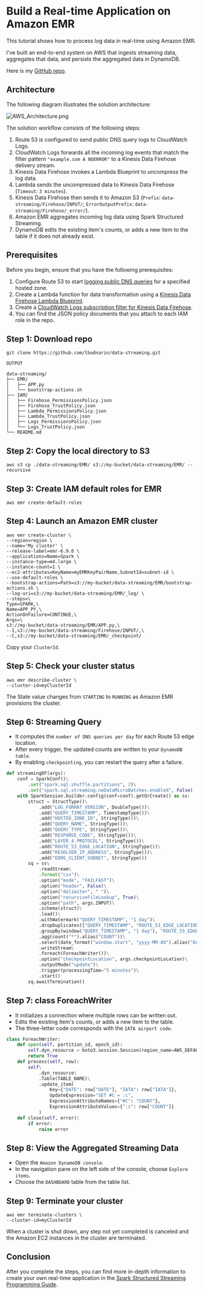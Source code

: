 # Build a Real-time Application on Amazon EMR

This tutorial shows how to process log data in real-time using Amazon EMR.

I've built an end-to-end system on AWS that ingests streaming data, aggregates that data, and persists the aggregated data in DynamoDB.

Here is my [GitHub repo](https://github.com/lbodnarin/data-streaming.git).

## Architecture

The following diagram illustrates the solution architecture:

![AWS_Architecture.png](https://cdn.hashnode.com/res/hashnode/image/upload/v1677853669865/b0751887-e9c6-4323-9c62-d997f642408c.png?width=768)

The solution workflow consists of the following steps:

1. Route 53 is configured to send public DNS query logs to CloudWatch Logs.
1. CloudWatch Logs forwards all the incoming log events that match the filter pattern `"example.com A NOERROR"` to a Kinesis Data Firehose delivery stream.
1. Kinesis Data Firehose invokes a Lambda Blueprint to uncompress the log data.
1. Lambda sends the uncompressed data to Kinesis Data Firehose (`Timeout`: `3 minutes`).
1. Kinesis Data Firehose then sends it to Amazon S3 (`Prefix`: `data-streaming/Firehose/INPUT/`; `ErrorOutputPrefix`: `data-streaming/Firehose/_error/`).
1. Amazon EMR aggregates incoming log data using Spark Structured Streaming.
1. DynamoDB edits the existing item's counts, or adds a new item to the table if it does not already exist.

## Prerequisites

Before you begin, ensure that you have the following prerequisites:

1. Configure Route 53 to start [logging public DNS queries](https://docs.aws.amazon.com/Route53/latest/DeveloperGuide/query-logs.html) for a specified hosted zone.
1. Create a Lambda function for data transformation using a [Kinesis Data Firehose Lambda Blueprint](https://docs.aws.amazon.com/firehose/latest/dev/data-transformation.html#lambda-blueprints).
1. Create a [CloudWatch Logs subscription filter for Kinesis Data Firehose](https://docs.aws.amazon.com/AmazonCloudWatch/latest/logs/SubscriptionFilters.html#FirehoseExample).
1. You can find the JSON policy documents that you attach to each IAM role in the repo.

## Step 1: Download repo

```shell
git clone https://github.com/lbodnarin/data-streaming.git
```

`OUTPUT`

```shell
data-streaming/
├── EMR/
│   ├── APP.py
│   └── bootstrap-actions.sh
├── IAM/
│   ├── Firehose_PermissionsPolicy.json
│   ├── Firehose_TrustPolicy.json
│   ├── Lambda_PermissionsPolicy.json
│   ├── Lambda_TrustPolicy.json
│   ├── Logs_PermissionsPolicy.json
│   └── Logs_TrustPolicy.json
└── README.md
```

## Step 2: Copy the local directory to S3

```shell
aws s3 cp ./data-streaming/EMR/ s3://my-bucket/data-streaming/EMR/ --recursive
```

## Step 3: Create IAM default roles for EMR

```shell
aws emr create-default-roles
```

## Step 4: Launch an Amazon EMR cluster

```shell
aws emr create-cluster \
--region=region \
--name='My cluster' \
--release-label=emr-6.9.0 \
--applications=Name=Spark \
--instance-type=m4.large \
--instance-count=1 \
--ec2-attributes=KeyName=myEMRKeyPairName,SubnetId=subnet-id \
--use-default-roles \
--bootstrap-actions=Path=s3://my-bucket/data-streaming/EMR/bootstrap-actions.sh \
--log-uri=s3://my-bucket/data-streaming/EMR/_log/ \
--steps=\
Type=SPARK,\
Name=APP_PY,\
ActionOnFailure=CONTINUE,\
Args=\
s3://my-bucket/data-streaming/EMR/APP.py,\
--I,s3://my-bucket/data-streaming/Firehose/INPUT/,\
--C,s3://my-bucket/data-streaming/EMR/_checkpoint/
```

Copy your `ClusterId`.

## Step 5: Check your cluster status

```shell
aws emr describe-cluster \
--cluster-id=myClusterId
```

The State value changes from `STARTING` to `RUNNING` as Amazon EMR provisions the cluster.

## Step 6: Streaming Query

- It computes the `number of DNS queries per day` for each Route 53 edge location.
- After every trigger, the updated counts are written to your `DynamoDB table`.
- By enabling `checkpointing`, you can restart the query after a failure.

```python
def streamingDF(args):
    conf = SparkConf()\
        .set("spark.sql.shuffle.partitions", 2)\
        .set("spark.sql.streaming.noDataMicroBatches.enabled", False)
    with SparkSession.builder.config(conf=conf).getOrCreate() as ss:
        struct = StructType()\
            .add("LOG_FORMAT_VERSION", DoubleType())\
            .add("QUERY_TIMESTAMP", TimestampType())\
            .add("HOSTED_ZONE_ID", StringType())\
            .add("QUERY_NAME", StringType())\
            .add("QUERY_TYPE", StringType())\
            .add("RESPONSE_CODE", StringType())\
            .add("LAYER_4_PROTOCOL", StringType())\
            .add("ROUTE_53_EDGE_LOCATION", StringType())\
            .add("RESOLVER_IP_ADDRESS", StringType())\
            .add("EDNS_CLIENT_SUBNET", StringType())
        sq = ss\
            .readStream\
            .format("csv")\
            .option("mode", "FAILFAST")\
            .option("header", False)\
            .option("delimiter", " ")\
            .option("recursiveFileLookup", True)\
            .option("path", args.INPUT)\
            .schema(struct)\
            .load()\
            .withWatermark("QUERY_TIMESTAMP", "1 day")\
            .dropDuplicates(["QUERY_TIMESTAMP", "ROUTE_53_EDGE_LOCATION"])\
            .groupBy(window("QUERY_TIMESTAMP", "1 day"), "ROUTE_53_EDGE_LOCATION")\
            .agg(count("*").alias("COUNT"))\
            .select(date_format("window.start", "yyyy-MM-dd").alias("DATE"), substring("ROUTE_53_EDGE_LOCATION", 1, 3).alias("IATA"), "COUNT")\
            .writeStream\
            .foreach(ForeachWriter())\
            .option("checkpointLocation", args.checkpointLocation)\
            .outputMode("update")\
            .trigger(processingTime="5 minutes")\
            .start()
        sq.awaitTermination()
```

## Step 7: class ForeachWriter

- It initializes a connection where multiple rows can be written out.
- Edits the existing item's counts, or adds a new item to the table.
- The three-letter code corresponds with the `IATA airport code`.

```python
class ForeachWriter:
    def open(self, partition_id, epoch_id):
        self.dyn_resource = boto3.session.Session(region_name=AWS_DEFAULT_REGION).resource("dynamodb")
        return True
    def process(self, row):
        self\
            .dyn_resource\
            .Table(TABLE_NAME)\
            .update_item(
                Key={"DATE": row["DATE"], "IATA": row["IATA"]},
                UpdateExpression="SET #C = :c",
                ExpressionAttributeNames={"#C": "COUNT"},
                ExpressionAttributeValues={":c": row["COUNT"]}
            )
    def close(self, error):
        if error:
            raise error
```

## Step 8: View the Aggregated Streaming Data

- Open the `Amazon DynamoDB console`.
- In the navigation pane on the left side of the console, choose `Explore items`.
- Choose the `DASHBOARD` table from the table list.

## Step 9: Terminate your cluster

```shell
aws emr terminate-clusters \
--cluster-id=myClusterId
```

When a cluster is shut down, any step not yet completed is canceled and the Amazon EC2 instances in the cluster are terminated.

## Conclusion

After you complete the steps, you can find more in-depth information to create your own real-time application in the [Spark Structured Streaming Programming Guide](https://spark.apache.org/docs/latest/structured-streaming-programming-guide.html).